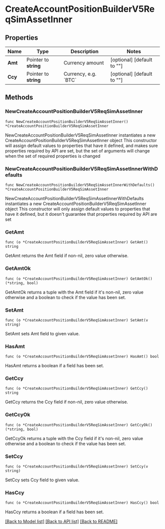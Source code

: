 # CreateAccountPositionBuilderV5ReqSimAssetInner

## Properties

Name | Type | Description | Notes
------------ | ------------- | ------------- | -------------
**Amt** | Pointer to **string** | Currency amount | [optional] [default to ""]
**Ccy** | Pointer to **string** | Currency, e.g. &#x60;BTC&#x60; | [optional] [default to ""]

## Methods

### NewCreateAccountPositionBuilderV5ReqSimAssetInner

`func NewCreateAccountPositionBuilderV5ReqSimAssetInner() *CreateAccountPositionBuilderV5ReqSimAssetInner`

NewCreateAccountPositionBuilderV5ReqSimAssetInner instantiates a new CreateAccountPositionBuilderV5ReqSimAssetInner object
This constructor will assign default values to properties that have it defined,
and makes sure properties required by API are set, but the set of arguments
will change when the set of required properties is changed

### NewCreateAccountPositionBuilderV5ReqSimAssetInnerWithDefaults

`func NewCreateAccountPositionBuilderV5ReqSimAssetInnerWithDefaults() *CreateAccountPositionBuilderV5ReqSimAssetInner`

NewCreateAccountPositionBuilderV5ReqSimAssetInnerWithDefaults instantiates a new CreateAccountPositionBuilderV5ReqSimAssetInner object
This constructor will only assign default values to properties that have it defined,
but it doesn't guarantee that properties required by API are set

### GetAmt

`func (o *CreateAccountPositionBuilderV5ReqSimAssetInner) GetAmt() string`

GetAmt returns the Amt field if non-nil, zero value otherwise.

### GetAmtOk

`func (o *CreateAccountPositionBuilderV5ReqSimAssetInner) GetAmtOk() (*string, bool)`

GetAmtOk returns a tuple with the Amt field if it's non-nil, zero value otherwise
and a boolean to check if the value has been set.

### SetAmt

`func (o *CreateAccountPositionBuilderV5ReqSimAssetInner) SetAmt(v string)`

SetAmt sets Amt field to given value.

### HasAmt

`func (o *CreateAccountPositionBuilderV5ReqSimAssetInner) HasAmt() bool`

HasAmt returns a boolean if a field has been set.

### GetCcy

`func (o *CreateAccountPositionBuilderV5ReqSimAssetInner) GetCcy() string`

GetCcy returns the Ccy field if non-nil, zero value otherwise.

### GetCcyOk

`func (o *CreateAccountPositionBuilderV5ReqSimAssetInner) GetCcyOk() (*string, bool)`

GetCcyOk returns a tuple with the Ccy field if it's non-nil, zero value otherwise
and a boolean to check if the value has been set.

### SetCcy

`func (o *CreateAccountPositionBuilderV5ReqSimAssetInner) SetCcy(v string)`

SetCcy sets Ccy field to given value.

### HasCcy

`func (o *CreateAccountPositionBuilderV5ReqSimAssetInner) HasCcy() bool`

HasCcy returns a boolean if a field has been set.


[[Back to Model list]](../README.md#documentation-for-models) [[Back to API list]](../README.md#documentation-for-api-endpoints) [[Back to README]](../README.md)


